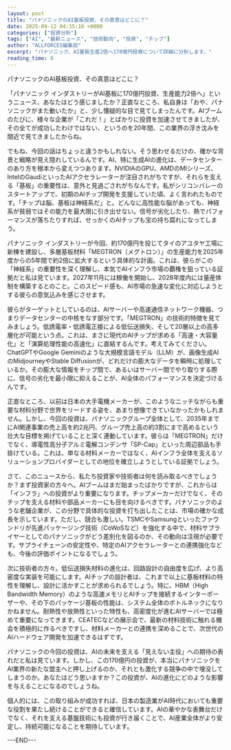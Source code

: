 ```yaml
---
layout: post
title: "パナソニックのAI基板投資、その真意はどこに？"
date: 2025-09-12 04:35:18 +0000
categories: ["投資分析"]
tags: ["AI", "最新ニュース", "技術動向", "投資", "チップ"]
author: "ALLFORCES編集部"
excerpt: "パナソニック、AI基板生産2倍へ170億円投資について詳細に分析します。"
reading_time: 8
---
```


パナソニックのAI基板投資、その真意はどこに？

「パナソニック インダストリーがAI基板に170億円投資、生産能力2倍へ」というニュース、あなたはどう感じましたか？正直なところ、私自身は「おや、パナソニックがまた動いたか」と、少し懐疑的な目で見てしまったんです。AIブームのたびに、様々な企業が「これだ！」とばかりに投資を加速させてきましたが、その全てが成功したわけではない、というのを20年間、この業界の浮き沈みを間近で見てきましたからね。

でもね、今回の話はちょっと違うかもしれない。そう思わせるだけの、確かな背景と戦略が見え隠れしているんです。AI、特に生成AIの進化は、データセンターのあり方を根本から変えつつあります。NVIDIAのGPU、AMDのMIシリーズ、IntelのGaudiといったAIアクセラレーターが注目されがちですが、それらを支える「基板」の重要性は、意外と見過ごされがちなんです。私がシリコンバレーのスタートアップで、初期のAIチップ開発を支援していた頃、よく言われたものです。「チップは脳、基板は神経系だ」と。どんなに高性能な脳があっても、神経系が貧弱ではその能力を最大限に引き出せない。信号が劣化したり、熱でパフォーマンスが落ちたりすれば、せっかくのAIチップも宝の持ち腐れになってしまう。

パナソニック インダストリーが今回、約170億円を投じてタイのアユタヤ工場に新棟を建設し、多層基板材料「MEGTRON（メグトロン）」の生産能力を2025年度からの5年間で約2倍に拡大するという具体的な計画。これは、彼らがこの「神経系」の重要性を深く理解し、本気でAIインフラ市場の覇権を狙っている証拠だと私は見ています。2027年11月には稼働を開始し、2028年度内には量産体制を構築するとのこと。このスピード感も、AI市場の急速な変化に対応しようとする彼らの意気込みを感じさせます。

彼らがターゲットとしているのは、AIサーバーや高速通信ネットワーク機器、つまりデータセンターの中核をなす部分です。「MEGTRON」の技術的特徴を見てみましょう。低誘電率・低誘電正接による低伝送損失、そして20層以上の高多層化が可能という点。これは、まさに現代のAIチップが求める「高速・大容量化」と「演算処理性能の高速化」に直結するんです。考えてみてください。ChatGPTやGoogle Geminiのような大規模言語モデル（LLM）が、画像生成AIのMidjourneyやStable Diffusionが、どれだけの膨大なデータを瞬時に処理しているか。その膨大な情報をチップ間で、あるいはサーバー間でやり取りする際に、信号の劣化を最小限に抑えることが、AI全体のパフォーマンスを決定づけるんです。

正直なところ、以前は日本の大手電機メーカーが、このようなニッチながらも重要な材料分野で世界をリードする姿を、あまり想像できていなかったかもしれません。しかし、今回の投資は、パナソニックグループ全体として、2035年までにAI関連事業の売上高を約2兆円、グループ売上高の約3割にまで高めるという壮大な目標を掲げていることと深く連動しています。彼らは「MEGTRON」だけでなく、導電性高分子アルミ電解コンデンサ「SP-Cap」といった周辺部品も手掛けている。これは、単なる材料メーカーではなく、AIインフラ全体を支えるソリューションプロバイダーとしての地位を確立しようとしている証拠でしょう。

さて、このニュースから、私たち投資家や技術者は何を読み取るべきでしょうか？まず投資家の方々へ。AIブームはまだ始まったばかりですが、これからは「インフラ」への投資がより重要になります。チップメーカーだけでなく、そのチップを支える材料や部品メーカーにも目を向けるべきです。パナソニックのような老舗企業が、この分野で具体的な投資を打ち出したことは、市場の確かな成長を示しています。ただし、競合も激しい。TSMCやSamsungといったファウンドリが先進パッケージング技術（CoWoSなど）を強化する中で、材料サプライヤーとしてのパナソニックがどう差別化を図るのか、その動向は注視が必要です。サプライチェーンの安定性や、特定のAIアクセラレーターとの連携強化なども、今後の評価ポイントになるでしょう。

次に技術者の方々。低伝送損失材料の進化は、回路設計の自由度を広げ、より高密度な実装を可能にします。AIチップの設計者は、これまで以上に基板材料の特性を理解し、設計に活かすことが求められるでしょう。特に、HBM（High Bandwidth Memory）のような高速メモリとAIチップを接続するインターポーザーや、その下のパッケージ基板の性能は、システム全体のボトルネックになりかねません。耐熱性や放熱性といった特性も、高密度化が進むAIサーバーでは極めて重要になってきます。CEATECなどの展示会で、最新の材料技術に触れる機会を積極的に作るべきですし、材料メーカーとの連携を深めることで、次世代のAIハードウェア開発を加速できるはずです。

パナソニックの今回の投資は、AIの未来を支える「見えない主役」への期待の表れだと私は見ています。しかし、この170億円の投資が、本当にパナソニックをAI業界の新たな盟主へと押し上げるのか、それとも激化する競争の中で埋没してしまうのか。あなたはどう思いますか？この投資が、AIの進化にどのような影響を与えることになるのでしょうね。

個人的には、この取り組みが成功すれば、日本の製造業がAI時代においても重要な役割を果たし続けることができると確信しています。AIの華やかな表舞台だけでなく、それを支える基盤技術にも投資が行き届くことで、AI産業全体がより安定し、持続可能になることを期待しています。

---END---

